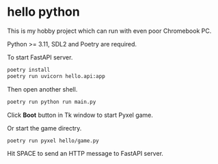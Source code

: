 # hello python

This is my hobby project which can run with even poor Chromebook PC.

Python >= 3.11, SDL2 and Poetry are required.

To start FastAPI server.

```sh
poetry install
poetry run uvicorn hello.api:app
```

Then open another shell.

```sh
poetry run python run main.py
```

Click **Boot** button in Tk window to start Pyxel game.

Or start the game directry.

```sh
poetry run pyxel hello/game.py
```

Hit SPACE to send an HTTP message to FastAPI server.
